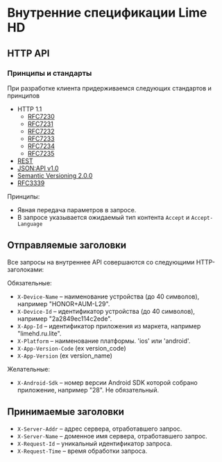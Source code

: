# Внутренние спецификации Lime HD

## HTTP API

### Принципы и стандарты

При разработке клиента придерживаемся следующих стандартов и принципов

* HTTP 1.1
  * [RFC7230](https://tools.ietf.org/html/rfc7230)
  * [RFC7231](https://tools.ietf.org/html/rfc7231)
  * [RFC7232](https://tools.ietf.org/html/rfc7232)
  * [RFC7233](https://tools.ietf.org/html/rfc7233)
  * [RFC7234](https://tools.ietf.org/html/rfc7234)
  * [RFC7235](https://tools.ietf.org/html/rfc7235)
* [REST](https://en.wikipedia.org/wiki/Representational_state_transfer)
* [JSON:API v1.0](https://jsonapi.org)
* [Semantic Versioning 2.0.0](https://semver.org)
* [RFC3339](https://tools.ietf.org/html/rfc3339)

Принципы:

* Явная передача параметров в запросе.
* В запросе указывается ожидаемый тип контента `Accept` и `Accept-Language`

## Отправляемые заголовки

Все запросы на внутреннее API совершаются со следующими  HTTP-заголоками:

Обязательные:

* `X-Device-Name` – наименование устройства (до 40 символов), например "HONOR+AUM-L29".
* `X-Device-Id` – идентификатор устройства (до 40 символов), например "2a2849ec114c2ede".
* `X-App-Id` – идентификатор приложения из маркета, например "limehd.ru.lite".
* `X-Platform` – наименование платформы. 'ios' или 'android'.
* `X-App-Version-Code` (ex version_code)
* `X-App-Version` (ex version_name)

Желательные:

* `X-Android-Sdk` – номер версии Android SDK которой собрано приложение, например "28". Не обязательный.

## Принимаемые заголовки

* `X-Server-Addr` – адрес сервера, отработавшего запрос.
* `X-Server-Name` – доменное имя сервера, отработавшего запрос.
* `X-Request-Id` – уникальный идентификатор запроса.
* `X-Request-Time` – время обработки запроса.
